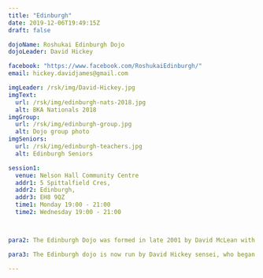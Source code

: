 ```yaml
---
title: "Edinburgh"
date: 2019-12-06T19:49:15Z
draft: false

dojoName: Roshukai Edinburgh Dojo
dojoLeader: David Hickey

facebook: "https://www.facebook.com/RoshukaiEdinburgh/"
email: hickey.davidjames@gmail.com

imgLeader: /rsk/img/David-Hickey.jpg
imgText:  
  url: /rsk/img/edinburgh-nats-2018.jpg
  alt: BKA Nationals 2018
imgGroup:
  url: /rsk/img/edinburgh-group.jpg
  alt: Dojo group photo
imgSeniors:
  url: /rsk/img/edinburgh-teachers.jpg
  alt: Edinburgh Seniors

session1:
  venue: Nelson Hall Community Centre
  addr1: 5 Spittalfield Cres,
  addr2: Edinburgh,
  addr3: EH8 9QZ
  time1: Monday 19:00 - 21:00
  time2: Wednesday 19:00 - 21:00



para2: The Edinburgh Dojo was formed in late 2001 by David McLean with oversight and support from John Honisz-Greens. Following Honisz-Greens sensei’s prolonged stay in Japan, McLean sensei developed the club over the following 15 years, before moving full time to the Scottish Borders and opening up the Borders dojo.

para3: The Edinburgh dojo is now run by David Hickey sensei, who began studying iaido in 2006 and attained the rank of fifth dan in 2018 at first attempt. Hickey sensei is ably assisted by Matt Bielby sensei, who will attempt his fifth dan in 2020. The Edinburgh club has a range of student abilities at all levels - from ungraded, first dan, all the way through to fifth dan. It’s a great club with good people and a welcoming atmosphere, in a superb location.

---
```

